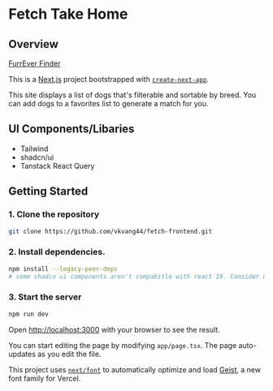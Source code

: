 # Fetch Take Home

## Overview

[FurrEver Finder](https://furreverfinder.vercel.app/)

This is a [Next.js](https://nextjs.org) project bootstrapped with [`create-next-app`](https://nextjs.org/docs/app/api-reference/cli/create-next-app).

This site displays a list of dogs that's filterable and sortable by breed. You can add dogs to a favorites list to generate a match for you.

## UI Components/Libaries

- Tailwind
- shadcn/ui
- Tanstack React Query

## Getting Started

### 1. Clone the repository

```bash
git clone https://github.com/vkvang44/fetch-frontend.git
```

### 2. Install dependencies.

```bash
npm install --legacy-peer-deps
# some shadcn ui components aren't compabitle with react 19. Consider using --legacy-peer-deps or --force.
```

### 3. Start the server

```bash
npm run dev
```

Open [http://localhost:3000](http://localhost:3000) with your browser to see the result.

You can start editing the page by modifying `app/page.tsx`. The page auto-updates as you edit the file.

This project uses [`next/font`](https://nextjs.org/docs/app/building-your-application/optimizing/fonts) to automatically optimize and load [Geist](https://vercel.com/font), a new font family for Vercel.
